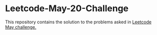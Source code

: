 # Leetcode-May-20-Challenge
This repository contains the solution to the problems asked in <a href="https://leetcode.com/explore/challenge/card/may-leetcoding-challenge/">Leetcode May challenge.</a>
